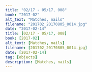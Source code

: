 ```yaml
---
title: "02/17 - 05/17, 008"
book: "2017-02"
alt_text: "Matches, nails"
filename: "201702_20170805_0014.jpg"
date: "2017-02-14"
title: [02/17 - 05/17, 008]
book: [2017-02]
alt_text: [Matches, nails]
filename: [201702_20170805_0014.jpg]
date: [2017-02-14]
tag: [objects]
description: [Matches, nails]
---
```

